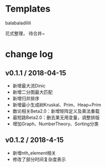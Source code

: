 # Templates

balabaladilili

花式整理， 待合并~



# change log

## v0.1.1 / 2018-04-15

* 新增最大流Dinic
* 新增二分图最大匹配
* 新增归并排序
* 新增最小生成树Kruskal、Prim、Heap+Prim
* 数论相关Beta2.0：新增矩阵定义及乘法重载
* 最短路Beta2.0：删去某无用变量，调整排版
* 增加Graph、NumberTheory、Sorting分类

## v0.1.2 / 2018-4-15

* 新增nth_element相关
* 修改了部分时间复杂度表示
